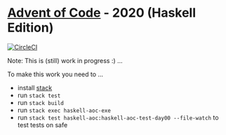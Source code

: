 # [Advent of Code](https://adventofcode.com) - 2020 (Haskell Edition)

[![CircleCI](https://circleci.com/gh/rolandtritsch/haskell-aoc-2020.svg?style=svg)](https://circleci.com/gh/rolandtritsch/haskell-aoc-2020)

Note: This is (still) work in progress :) ...

To make this work you need to ...

* install [stack](https://www.haskellstack.org)
* run `stack test`
* run `stack build`
* run `stack exec haskell-aoc-exe`
* run `stack test haskell-aoc:haskell-aoc-test-day00 --file-watch` to test tests
on safe
